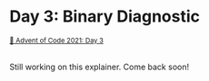 # Day 3: Binary Diagnostic

<sup>
  <a href="https://adventofcode.com/2021/day/3">🔗 Advent of Code 2021: Day 3</a>
</sup><br><br>

Still working on this explainer. Come back soon!